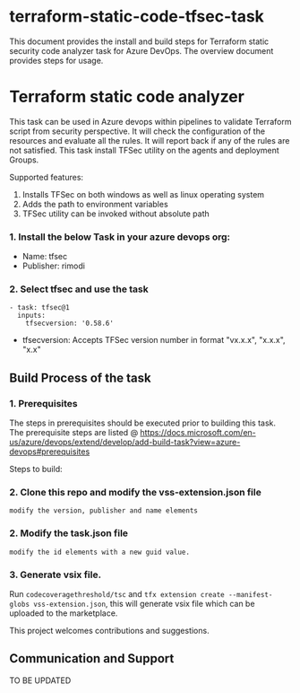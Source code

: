# terraform-static-code-tfsec-task
This document provides the install and build steps for Terraform static security code analyzer task for Azure DevOps. The overview document provides steps for usage.

# Terraform static code analyzer

This task can be used in Azure devops within pipelines to validate Terraform script from security perspective. It will check the configuration of the resources and evaluate all the rules. It will report back if any of the rules are not satisfied. This task install TFSec utility on the agents and deployment Groups.    


Supported features:
1. Installs TFSec on both windows as well as linux operating system
2. Adds the path to environment variables
3. TFSec utility can be invoked without absolute path



### 1. Install the below Task in your azure devops org:
- Name: tfsec
- Publisher: rimodi



### 2. Select tfsec and use the task
```
- task: tfsec@1
  inputs:
    tfsecversion: '0.58.6'
```

* tfsecversion: Accepts TFSec version number in format "vx.x.x", "x.x.x", "x.x"


## Build Process of the task

### 1. Prerequisites

The steps in prerequisites should be executed prior to building this task. The prerequisite steps are listed @ https://docs.microsoft.com/en-us/azure/devops/extend/develop/add-build-task?view=azure-devops#prerequisites

Steps to build:

### 2. Clone this repo and modify the vss-extension.json file
```
modify the version, publisher and name elements

```

### 2. Modify the task.json file
```
modify the id elements with a new guid value.

```
        

### 3. Generate vsix file.

Run ```codecoveragethreshold/tsc``` and ```tfx extension create --manifest-globs vss-extension.json```, this will generate vsix file which can be uploaded to the marketplace.


This project welcomes contributions and suggestions. 

## Communication and Support

TO BE UPDATED
